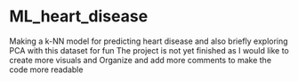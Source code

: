 # ML_heart_disease
Making a k-NN model for predicting heart disease and also briefly exploring PCA with this dataset for fun
The project is not yet finished as I would like to create more visuals and
Organize and add more comments to make the code more readable
